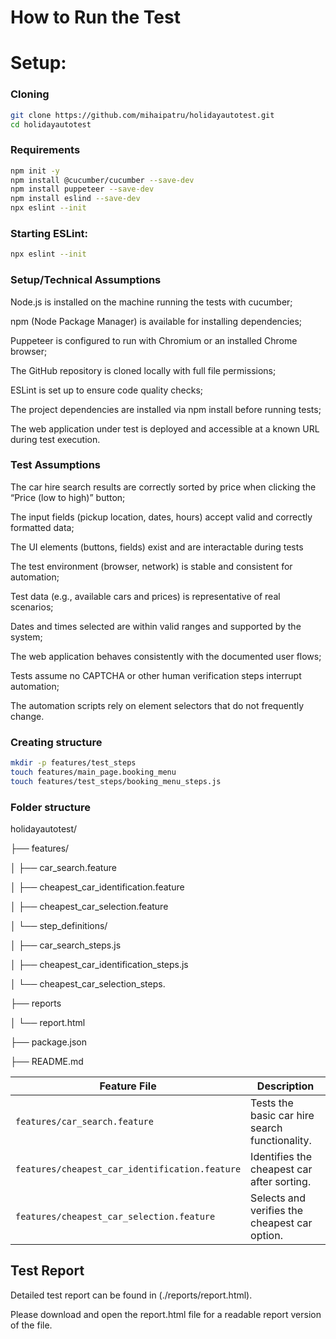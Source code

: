 # How to Run the Test

# Setup:
### Cloning
```bash
git clone https://github.com/mihaipatru/holidayautotest.git
cd holidayautotest
```
### Requirements
```bash
npm init -y
npm install @cucumber/cucumber --save-dev
npm install puppeteer --save-dev
npm install eslind --save-dev
npx eslint --init
```
### Starting ESLint:
```bash
npx eslint --init
```

### Setup/Technical Assumptions
Node.js is installed on the machine running the tests with cucumber;

npm (Node Package Manager) is available for installing dependencies;

Puppeteer is configured to run with Chromium or an installed Chrome browser;

The GitHub repository is cloned locally with full file permissions;

ESLint is set up to ensure code quality checks;

The project dependencies are installed via npm install before running tests;

The web application under test is deployed and accessible at a known URL during test execution.


### Test Assumptions

The car hire search results are correctly sorted by price when clicking the “Price (low to high)” button;

The input fields (pickup location, dates, hours) accept valid and correctly formatted data;

The UI elements (buttons, fields) exist and are interactable during tests

The test environment (browser, network) is stable and consistent for automation;

Test data (e.g., available cars and prices) is representative of real scenarios;

Dates and times selected are within valid ranges and supported by the system;

The web application behaves consistently with the documented user flows;

Tests assume no CAPTCHA or other human verification steps interrupt automation;

The automation scripts rely on element selectors that do not frequently change.


### Creating structure
```bash
mkdir -p features/test_steps
touch features/main_page.booking_menu
touch features/test_steps/booking_menu_steps.js
```

### Folder structure
holidayautotest/

├── features/

│   ├── car_search.feature

│   ├── cheapest_car_identification.feature

│   ├── cheapest_car_selection.feature

│   └── step_definitions/

│       ├── car_search_steps.js

│       ├── cheapest_car_identification_steps.js

│       └── cheapest_car_selection_steps.

├── reports

│		└── report.html

├── package.json

├── README.md

| Feature File                                   | Description                                    |
| ---------------------------------------------- | ---------------------------------------------- |
| `features/car_search.feature`                  | Tests the basic car hire search functionality. |
| `features/cheapest_car_identification.feature` | Identifies the cheapest car after sorting.     |
| `features/cheapest_car_selection.feature`      | Selects and verifies the cheapest car option.  |


## Test Report
Detailed test report can be found in (./reports/report.html).

Please download and open the report.html file for a readable report version of the file.


